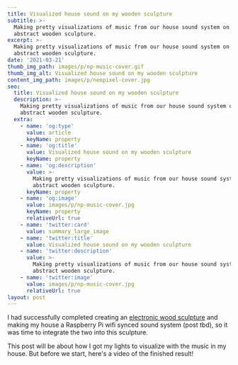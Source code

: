 ```yaml
---
title: Visualized house sound on my wooden sculpture
subtitle: >-
  Making pretty visualizations of music from our house sound system on my
  abstract wooden sculpture.
excerpt: >-
  Making pretty visualizations of music from our house sound system on my
  abstract wooden sculpture.
date: '2021-03-21'
thumb_img_path: images/p/np-music-cover.gif
thumb_img_alt: Visualized house sound on my wooden sculpture
content_img_path: images/p/neopixel-cover.jpg
seo:
  title: Visualized house sound on my wooden sculpture
  description: >-
    Making pretty visualizations of music from our house sound system on my
    abstract wooden sculpture.
  extra:
    - name: 'og:type'
      value: article
      keyName: property
    - name: 'og:title'
      value: Visualized house sound on my wooden sculpture
      keyName: property
    - name: 'og:description'
      value: >-
        Making pretty visualizations of music from our house sound system on my
        abstract wooden sculpture.
      keyName: property
    - name: 'og:image'
      value: images/p/np-music-cover.jpg
      keyName: property
      relativeUrl: true
    - name: 'twitter:card'
      value: summary_large_image
    - name: 'twitter:title'
      value: Visualized house sound on my wooden sculpture
    - name: 'twitter:description'
      value: >-
        Making pretty visualizations of music from our house sound system on my
        abstract wooden sculpture.
    - name: 'twitter:image'
      value: images/p/np-music-cover.jpg
      relativeUrl: true
layout: post
---
```

I had successfully completed creating an [electronic wood sculpture](https://sam.holmberg.dev/posts/neopixel-wood-sculpture/) and making my house a Raspberry Pi wifi synced sound system (post tbd), so it was time to integrate the two into this sculpture.

This post will be about how I got my lights to visualize with the music in my house. But before we start, here's a video of the finished result!

